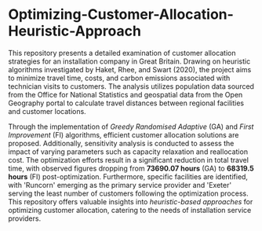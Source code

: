# Optimizing-Customer-Allocation-Heuristic-Approach
This repository presents a detailed examination of customer allocation strategies for an installation company in Great Britain. Drawing on heuristic algorithms investigated by Haket, Rhee, and Swart (2020), the project aims to minimize travel time, costs, and carbon emissions associated with technician visits to customers. The analysis utilizes population data sourced from the Office for National Statistics and geospatial data from the Open Geography portal to calculate travel distances between regional facilities and customer locations. 

Through the implementation of *Greedy Randomised Adaptive* (GA) and *First Improvement* (FI) algorithms, efficient customer allocation solutions are proposed. Additionally, sensitivity analysis is conducted to assess the impact of varying parameters such as capacity relaxation and reallocation cost. The optimization efforts result in a significant reduction in total travel time, with observed figures dropping from **73690.07 hours** (GA) to **68319.5 hours** (FI) post-optimization. Furthermore, specific facilities are identified, with 'Runcorn' emerging as the primary service provider and 'Exeter' serving the least number of customers following the optimization process. This repository offers valuable insights into *heuristic-based approaches* for optimizing customer allocation, catering to the needs of installation service providers.
